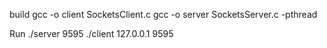 build
gcc -o client SocketsClient.c
gcc -o server SocketsServer.c -pthread

Run 
 ./server 9595
 ./client 127.0.0.1 9595